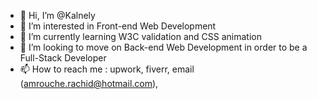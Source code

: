 - 👋 Hi, I’m @Kalnely
- 👀 I’m interested in Front-end Web Development
- 🌱 I’m currently learning W3C validation and CSS animation
- 💞️ I’m looking to move on Back-end Web Development in order to be a Full-Stack Developer
- 📫 How to reach me :  upwork, fiverr, email (amrouche.rachid@hotmail.com), 

<!---
Kalnely/Kalnely is a ✨ special ✨ repository because its `README.md` (this file) appears on your GitHub profile.
You can click the Preview link to take a look at your changes.
--->
